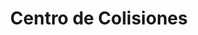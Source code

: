 ---
title: "Centro de Colisiones"
url: /quito/centro-de-colisiones/
shop: reparación de automóviles
---